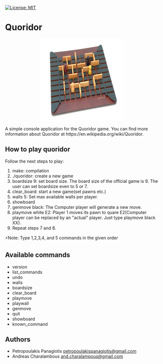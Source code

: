 [![License: MIT](https://img.shields.io/badge/License-MIT-yellow.svg)](https://opensource.org/licenses/MIT) <br />
# Quoridor 
<p align="center">
 <img  width="270" height="270" src="./quoridor.jpg"/>
</p>
A simple console application for the Quoridor game. 
You can find more information about Quoridor at https://en.wikipedia.org/wiki/Quoridor.

## How to play quoridor 
Follow the next steps to play: 
1. make: compilation
2. ./quoridor: create a new game
3. boardsize 9: set board size. The board size of the official game is 9. The user can set boardsize even to 5 or 7.
4. clear_board: start a new game(set pawns etc.) 
5. walls 5: Set max available walls per player.
6. showboard
7. genmove black: The Computer player will generate a new move.
8. playmove white E2: Player 1 moves its pawn to quare E2(Computer player can be replaced by an "actual" player. Just type playmove black XX).  
9. Repeat steps 7 and 8.

:zap:Note: Type 1,2,3,4, and 5 commands in the given order 

## Available commands
* version
* list_commands 
* undo
* walls
* boardsize
* clear_board
* playmove
* playwall
* genmove
* quit
* showboard
* known_command

## Authors
* Petropoulakis Panagiotis petropoulakispanagiotis@gmail.com
* Andreas Charalambous and.charalampous@gmail.com
